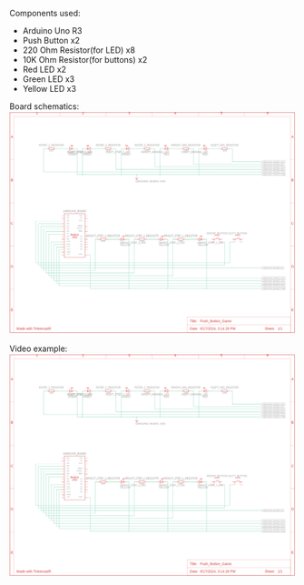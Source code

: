 Components used:
- Arduino Uno R3
- Push Button x2
- 220 Ohm Resistor(for LED) x8
- 10K Ohm Resistor(for buttons) x2 
- Red LED x2
- Green LED x3
- Yellow LED x3

Board schematics:
![Board schematic](https://github.com/lazicsrecko/arduino_projects/blob/main/led_operations/push_button_game/push_button_game_circut_design.png)

Video example:
[![led race game](https://github.com/lazicsrecko/arduino_projects/blob/main/led_operations/push_button_game/push_button_game_circut_design.png)](https://github.com/lazicsrecko/arduino_projects/blob/main/led_operations/push_button_game/push_button_game_.mp4)
